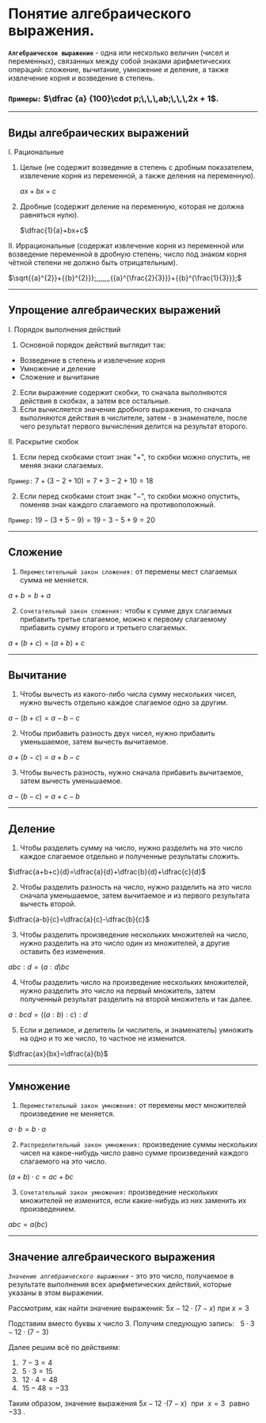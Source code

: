 # Понятие алгебраического выражения.

**`Алгебраическое выражение`** - одна или несколько величин (чисел и переменных), связанных между собой знаками арифметических операций: сложение, вычитание, умножение и деление, а также извлечение корня и возведение в степень.

### **`Примеры:`** $\dfrac {a} {100}\cdot p;\,\,\,ab;\,\,\,2x + 1$.
***
## Виды алгебраических выражений
I. Рациональные

1) Целые (не содержит возведение в степень с дробным показателем, извлечение корня из переменной, а также деления на переменную).
   
   $ax+bx+c$
2) Дробные (содержит деление на переменную, которая не должна равняться нулю).
   
   $\dfrac{1}{a}+bx+c$ 

II. Иррациональные (содержат извлечение корня из переменной или возведение переменной в дробную степень; число под знаком корня чётной степени не должно быть отрицательным).

$\sqrt{{a}^{2}}+{{b}^{2}}};\,\,\,\,\,\,\,{{a}^{\frac{2}{3}}}+{{b}^{\frac{1}{3}}};$
***
## Упрощение алгебраических выражений

I. Порядок выполнения действий

1) Основной порядок действий выглядит так: 

- Возведение в степень и извлечение корня
- Умножение и деление
- Сложение и вычитание
  
2) Если выражение содержит скобки, то сначала выполняются действия в скобках, а затем все остальные.
3) Если вычисляется значение дробного выражения, то сначала выполняются действия в числителе, затем - в знаменателе, после чего результат первого вычисления делится на результат второго.

II. Раскрытие скобок

1) Если перед скобками стоит знак "$+$", то скобки можно опустить, не меняя знаки слагаемых.

`Пример:` $7+(3-2+10)=7+3-2+10=18$

2) Если перед скобками стоит знак "$-$", то скобки можно опустить, поменяв знак каждого слагаемого на противоположный.

`Пример:` $19-(3+5-9)=19-3-5+9=20$
***
## Сложение

1) `Переместительный закон сложения:` от перемены мест слагаемых сумма не меняется.

$a+b=b+a$

2) `Сочетательный закон сложения:` чтобы к сумме двух слагаемых прибавить третье слагаемое, можно к первому слагаемому прибавить сумму второго и третьего слагаемых.

$a+(b+c)=(a+b)+c$
***
## Вычитание

1) Чтобы вычесть из какого-либо числа сумму нескольких чисел, нужно вычесть отдельно каждое слагаемое одно за другим.

$a-(b+c)=a-b-c$

2) Чтобы прибавить разность двух чисел, нужно прибавить уменьшаемое, затем вычесть вычитаемое.

$a+(b-c)=a+b-c$

3) Чтобы вычесть разность, нужно сначала прибавить вычитаемое, затем вычесть уменьшаемое.

$a-(b-c)=a+c-b$
***
## Деление
1) Чтобы разделить сумму на число, нужно разделить на это число каждое слагаемое отдельно и полученные результаты сложить.

$\dfrac{a+b+c}{d}=\dfrac{a}{d}+\dfrac{b}{d}+\dfrac{c}{d}$

2) Чтобы разделить разность на число, нужно разделить на это число сначала уменьшаемое, затем вычитаемое и из первого результата вычесть второй.

$\dfrac{a-b}{c}=\dfrac{a}{c}-\dfrac{b}{c}$

3) Чтобы разделить произведение нескольких множителей на число, нужно разделить на это число один из множителей, а другие оставить без изменения.

$abc:d=(a:d)bc$

4) Чтобы разделить число на произведение нескольких множителей, нужно разделить это число на первый множитель, затем полученный результат разделить на второй множитель и так далее.

$a:bcd=((a:b):c):d$

5) Если и делимое, и делитель (и числитель, и знаменатель) умножить на одно и то же число, то частное не изменится.

$\dfrac{ax}{bx}=\dfrac{a}{b}$
***
## Умножение

1) `Переместительный закон умножения:` от перемены мест множителей произведение не меняется.

$a\cdot b=b\cdot a$

2) `Распределительный закон умножения:` произведение суммы нескольких чисел на какое-нибудь число равно сумме произведений каждого слагаемого на это число.

$(a+b)\cdot c=ac+bc$

3) `Сочетательный закон умножения:` произведение нескольких множителей не изменится, если какие-нибудь из них заменить их произведением.

$abc=a(bc)$
***
## Значение алгебраического выражения
*`Значение алгебраического выражения`* - это это число, получаемое в результате выполнения всех арифметических действий, которые указаны в этом выражении.


Рассмотрим, как найти значение выражения: $5x - 12\cdot (7 - x)$ при $x=3$

Подставим вместо буквы $x$ число 3. Получим следующую запись: $\,\,$ $5 \cdot 3 - 12 \cdot (7 - 3)$

Далее решим всё по действиям:

1) $\,\,7 - 3= 4$
2) $\,\,5\cdot3=15$
3) $\,\,12\cdot4=48$
4) $\,\,15-48=-33$

Таким образом, значение выражения $5x - 12$ $\cdot (7 - x)\,\,$ при $\,\,x=3\,\,$ равно $-33$ .

